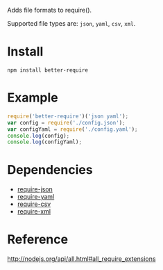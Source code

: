 Adds file formats to require(). 

Supported file types are: `json`, `yaml`, `csv`, `xml`.

# Install

    npm install better-require

# Example 

```javascript
require('better-require')('json yaml');
var config = require('./config.json');
var configYaml = require('./config.yaml');
console.log(config);
console.log(configYaml);
```

# Dependencies

- [require-json](https://github.com/olalonde/require-json)
- [require-yaml](https://github.com/olalonde/require-yaml)
- [require-csv](https://github.com/olalonde/require-csv)
- [require-xml](https://github.com/olalonde/require-xml)

# Reference

http://nodejs.org/api/all.html#all_require_extensions
